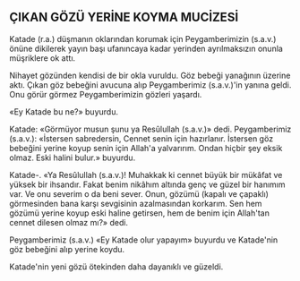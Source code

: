 ## ÇIKAN GÖZÜ YERİNE KOYMA MUCİZESİ

Katade (r.a.) düşmanın oklarından korumak için Peygamberimizin (s.a.v.) önüne dikilerek ya­yın başı ufanıncaya kadar yerinden ayrılmaksızın onunla müşriklere ok attı.

Nihayet gözünden kendisi de bir okla vurul­du. Göz bebeği yanağının üzerine aktı. Çıkan göz bebeğini avucuna alıp Peygamberimiz (s.a.v.)'in yanına geldi. Onu görür görmez Peygamberimizin gözleri yaşardı.

«Ey Katade bu ne?» buyurdu.

Katade: «Görmüyor musun şunu ya Resûlullah (s.a.v.)» dedi. Peygamberimiz (s.a.v.): «İster­sen sabredersin, Cennet senin için hazırlanır. İs­tersen göz bebeğini yerine koyup senin için Al­lah'a yalvarırım. Ondan hiçbir şey eksik olmaz. Eski halini bulur.» buyurdu.

Katade-. «Ya Resûlullah (s.a.v.)! Muhakkak ki cennet büyük bir mükâfat ve yüksek bir ihsandır. Fakat benim nikâhım altında genç ve güzel bir hanımım var. Ve onu severim o da beni sever. Onun, gözümü (kapalı ve çapaklı) görmesinden bana karşı sevgisinin azalmasından korkarım. Sen hem gözümü yerine koyup eski haline getirsen, hem de benim için Allah'tan cennet dilesen olmaz mı?» dedi.

Peygamberimiz (s.a.v.) «Ey Katade olur yapayım» buyurdu ve Katade'nin göz bebeğini alıp yerine koydu.

Katade'nin yeni gözü ötekinden daha dayanıklı ve güzeldi.

